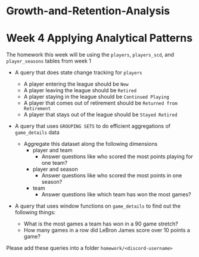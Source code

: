 # Growth-and-Retention-Analysis

# Week 4 Applying Analytical Patterns
The homework this week will be using the `players`, `players_scd`, and `player_seasons` tables from week 1

- A query that does state change tracking for `players`
  - A player entering the league should be `New`
  - A player leaving the league should be `Retired`
  - A player staying in the league should be `Continued Playing`
  - A player that comes out of retirement should be `Returned from Retirement`
  - A player that stays out of the league should be `Stayed Retired`
  
- A query that uses `GROUPING SETS` to do efficient aggregations of `game_details` data
  - Aggregate this dataset along the following dimensions
    - player and team
      - Answer questions like who scored the most points playing for one team?
    - player and season
      - Answer questions like who scored the most points in one season?
    - team
      - Answer questions like which team has won the most games?
      
- A query that uses window functions on `game_details` to find out the following things:
  - What is the most games a team has won in a 90 game stretch? 
  - How many games in a row did LeBron James score over 10 points a game?


Please add these queries into a folder `homework/<discord-username>`
